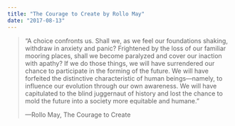 ```yaml
---
title: "The Courage to Create by Rollo May"
date: "2017-08-13"
---
```


> “A choice confronts us. Shall we, as we feel our foundations shaking, withdraw in anxiety and panic? Frightened by the loss of our familiar mooring places, shall we become paralyzed and cover our inaction with apathy? If we do those things, we will have surrendered our chance to participate in the forming of the future. We will have forfeited the distinctive characteristic of human beings—namely, to influence our evolution through our own awareness. We will have capitulated to the blind juggernaut of history and lost the chance to mold the future into a society more equitable and humane.”
> 
> —Rollo May, The Courage to Create
